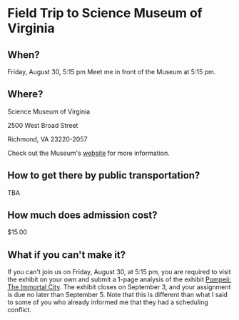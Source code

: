 # Field Trip to Science Museum of Virginia
## When?
Friday, August 30, 5:15 pm
Meet me in front of the Museum at 5:15 pm.
## Where?
Science Museum of Virginia

2500 West Broad Street

Richmond, VA 23220-2057

Check out the Museum's [website](https://www.smv.org/) for more information.
## How to get there by public transportation?
TBA
## How much does admission cost?
$15.00
## What if you can't make it?
If you can't join us on Friday, August 30, at 5:15 pm, you are required to visit the exhibit on your own and submit a 1-page analysis of the exhibit [Pompeii: The Immortal City](https://www.smv.org/explore/exhibits/pompeii-the-immortal-city). The exhibit closes on September 3, and your assignment is due no later than September 5. Note that this is different than what I said to some of you who already informed me that they had a scheduling conflict.
